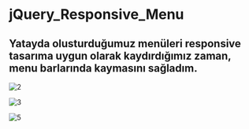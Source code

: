 # jQuery_Responsive_Menu

## Yatayda olusturduğumuz menüleri responsive tasarıma uygun olarak kaydırdığımız zaman, menu barlarında kaymasını sağladım.


![2](https://user-images.githubusercontent.com/52690917/116387484-87c3a600-a823-11eb-920a-a61a630c4d6d.png)

![3](https://user-images.githubusercontent.com/52690917/116387624-a75ace80-a823-11eb-864b-10fd40c2c336.png)

![5](https://user-images.githubusercontent.com/52690917/116387713-be99bc00-a823-11eb-84cb-5310362f6890.png)
